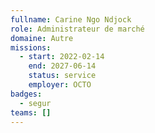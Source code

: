 ```yaml
---
fullname: Carine Ngo Ndjock
role: Administrateur de marché
domaine: Autre
missions:
  - start: 2022-02-14
    end: 2027-06-14
    status: service
    employer: OCTO
badges:
  - segur
teams: []
---
```

